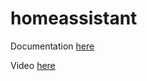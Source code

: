 # homeassistant

Documentation [here](https://technotim.live/posts/home-assistant/)

Video [here](https://www.youtube.com/watch?v=DK_Gdtn_wvw)